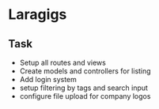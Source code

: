 # Laragigs 

## Task


- Setup all routes and views
- Create models and controllers for listing
- Add login system
- setup filtering by tags and search input
- configure file upload for company logos
